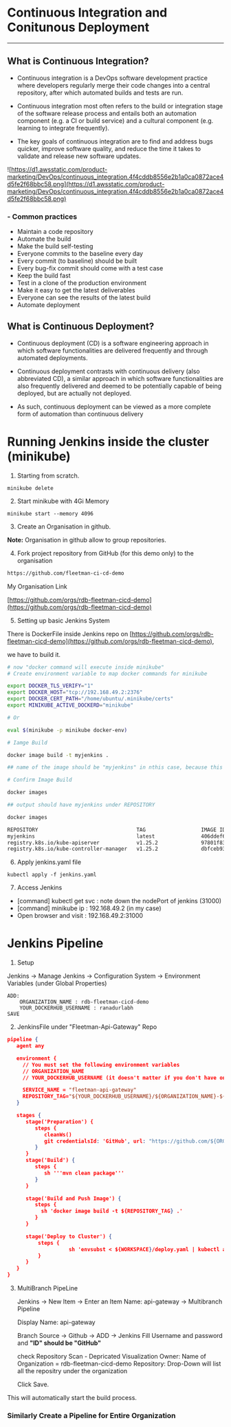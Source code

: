 # Continuous Integration and Conitunous Deployment
---------

## What is Continuous Integration?

- Continuous integration is a DevOps software development practice where developers regularly merge their code changes into a central repository, after which automated builds and tests are run. 

- Continuous integration most often refers to the build or integration stage of the software release process and entails both an automation component (e.g. a CI or build service) and a cultural component (e.g. learning to integrate frequently). 

- The key goals of continuous integration are to find and address bugs quicker, improve software quality, and reduce the time it takes to validate and release new software updates.

![https://d1.awsstatic.com/product-marketing/DevOps/continuous_integration.4f4cddb8556e2b1a0ca0872ace4d5fe2f68bbc58.png](https://d1.awsstatic.com/product-marketing/DevOps/continuous_integration.4f4cddb8556e2b1a0ca0872ace4d5fe2f68bbc58.png)


### - Common practices

 - Maintain a code repository
 - Automate the build
 - Make the build self-testing
 - Everyone commits to the baseline every day
 - Every commit (to baseline) should be built
 - Every bug-fix commit should come with a test case
 - Keep the build fast
 - Test in a clone of the production environment
 - Make it easy to get the latest deliverables
 - Everyone can see the results of the latest build
 - Automate deployment


## What is Continuous Deployment?

- Continuous deployment (CD) is a software engineering approach in which software functionalities are delivered frequently and through automated deployments.

- Continuous deployment contrasts with continuous delivery (also abbreviated CD), a similar approach in which software functionalities are also frequently delivered and deemed to be potentially capable of being deployed, but are actually not deployed. 

- As such, continuous deployment can be viewed as a more complete form of automation than continuous delivery

# Running Jenkins inside the cluster (minikube)

1. Starting from scratch.

```console
minikube delete
```

2. Start minikube with 4Gi Memory

```console
minikube start --memory 4096
```
3. Create an Organisation in github.

**Note:**  Organisation in github allow to group repositories.

4. Fork project repository from GitHub (for this demo only) to the organisation

```htm
https://github.com/fleetman-ci-cd-demo

```

My Organisation Link

[https://github.com/orgs/rdb-fleetman-cicd-demo](https://github.com/orgs/rdb-fleetman-cicd-demo)

5. Setting up basic Jenkins System

There is DockerFile inside Jenkins repo on [https://github.com/orgs/rdb-fleetman-cicd-demo](https://github.com/orgs/rdb-fleetman-cicd-demo), 

we have to build it.

```bash
# now "docker command will execute inside minikube"
# Create environment variable to map docker commands for minikube

export DOCKER_TLS_VERIFY="1"
export DOCKER_HOST="tcp://192.168.49.2:2376"
export DOCKER_CERT_PATH="/home/ubuntu/.minikube/certs"
export MINIKUBE_ACTIVE_DOCKERD="minikube"

# Or

eval $(minikube -p minikube docker-env)

# Iamge Build

docker image build -t myjenkins .

## name of the image should be "myjenkins" in nthis case, because this name is used in yaml file

# Confirm Image Build

docker images

## output should have myjenkins under REPOSITORY

docker images

REPOSITORY                                TAG                  IMAGE ID       CREATED          SIZE
myjenkins                                 latest               406ddef68b35   56 seconds ago   885MB
registry.k8s.io/kube-apiserver            v1.25.2              97801f839490   7 weeks ago      128MB
registry.k8s.io/kube-controller-manager   v1.25.2              dbfceb93c69b   7 weeks ago      117MB

```

6. Apply jenkins.yaml file

```console
kubectl apply -f jenkins.yaml
```

7. Access Jenkins

 - [command] kubectl get svc : note down the nodePort of jenkins (31000)
 - [command] minikube ip : 192.168.49.2 (in my case)
 - Open browser and visit : 192.168.49.2:31000

 # Jenkins Pipeline

1. Setup

 Jenkins -> Manage Jenkins -> Configuration System -> Environment Variables (under Global Properties)
    
    ADD: 
        ORGANIZATION_NAME : rdb-fleetman-cicd-demo 
        YOUR_DOCKERHUB_USERNAME : ranadurlabh
    SAVE

2. JenkinsFile under "Fleetman-Api-Gateway" Repo

```json
pipeline {
   agent any

   environment {
     // You must set the following environment variables
     // ORGANIZATION_NAME
     // YOUR_DOCKERHUB_USERNAME (it doesn't matter if you don't have one)

     SERVICE_NAME = "fleetman-api-gateway"
     REPOSITORY_TAG="${YOUR_DOCKERHUB_USERNAME}/${ORGANIZATION_NAME}-${SERVICE_NAME}:${BUILD_ID}"
   }

   stages {
      stage('Preparation') {
         steps {
            cleanWs()
            git credentialsId: 'GitHub', url: "https://github.com/${ORGANIZATION_NAME}/${SERVICE_NAME}"
         }
      }
      stage('Build') {
         steps {
            sh '''mvn clean package'''
         }
      }

      stage('Build and Push Image') {
         steps {
           sh 'docker image build -t ${REPOSITORY_TAG} .'
         }
      }

      stage('Deploy to Cluster') {
          steps {
                    sh 'envsubst < ${WORKSPACE}/deploy.yaml | kubectl apply -f -'
          }
      }
   }
}
```

3. MultiBranch PipeLine

    Jenkins -> New Item -> Enter an Item Name: api-gateway -> Multibranch Pipeline

    Display Name: api-gateway
    
    Branch Source -> Github -> ADD -> Jenkins
        Fill Username and password
        and **"ID" should be "GitHub"**

    check Repository Scan - Depricated Visualization
        Owner: Name of Organization = rdb-fleetman-cicd-demo 
        Repository: Drop-Down will list all the repositry under the organization

    Click Save.

This will automatically start the build process.

### Similarly Create a Pipeline for Entire Organization